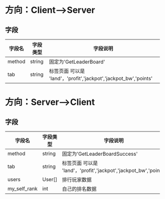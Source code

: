 # 方向：Client-->Server

## 字段

| 字段名 | 字段类型 | 字段说明 |
|-------|-------|-------|
| method  | string  | 固定为'GetLeaderBoard'  |
| tab  | string  | 标签页面 可以是 'land'，'profit','jackpot','jackpot_bw','points'  |

# 方向：Server-->Client

## 字段

| 字段名 | 字段类型 | 字段说明 |
|-------|-------|-------|
| method  | string  | 固定为'GetLeaderBoardSuccess'  |
| tab  | string  | 标签页面 可以是 'land'，'profit','jackpot','jackpot_bw','points'   |
| users  | User[]  | 排行玩家数据  |
| my_self_rank  | int  | 自己的排名数据  |

